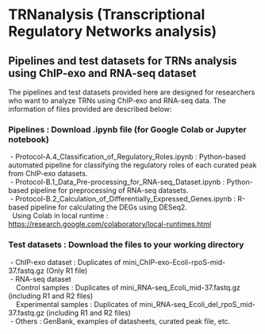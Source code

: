 # TRNanalysis (Transcriptional Regulatory Networks analysis)

## Pipelines and test datasets for TRNs analysis using ChIP-exo and RNA-seq dataset

The pipelines and test datasets provided here are designed for researchers who want to analyze TRNs using ChIP-exo and RNA-seq data. The information of files provided are described below:

### Pipelines : Download .ipynb file (for Google Colab or Jupyter notebook)  
&nbsp;- Protocol-A.4_Classification_of_Regulatory_Roles.ipynb : Python-based automated pipeline for classifying the regulatory roles of each curated peak from ChIP-exo datasets.  
&nbsp;- Protocol-B.1_Data_Pre-processing_for_RNA-seq_Dataset.ipynb : Python-based pipeline for preprocessing of RNA-seq datasets.  
&nbsp;- Protocol-B.2_Calculation_of_Differentially_Expressed_Genes.ipynb : R-based pipeline for calculating the DEGs using DESeq2.  
&nbsp;&nbsp;Using Colab in local runtime : https://research.google.com/colaboratory/local-runtimes.html <br>

### Test datasets : Download the files to your working directory  
&nbsp;- ChIP-exo dataset : Duplicates of mini_ChIP-exo-Ecoli-rpoS-mid-37.fastq.gz (Only R1 file)  
&nbsp;- RNA-seq dataset  
&nbsp;&nbsp;&nbsp; Control samples : Duplicates of mini_RNA-seq_Ecoli_mid-37.fastq.gz (including R1 and R2 files)  
&nbsp;&nbsp;&nbsp; Experimental samples : Duplicates of mini_RNA-seq_Ecoli_del_rpoS_mid-37.fastq.gz (including R1 and R2 files)  
&nbsp;- Others : GenBank, examples of datasheets, curated peak file, etc.
